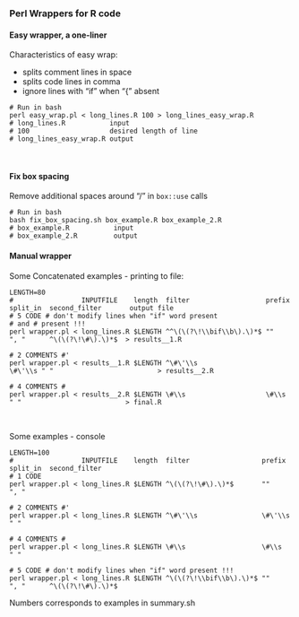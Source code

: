 ### Perl Wrappers for R code

#### Easy wrapper, a one-liner

Characteristics of easy wrap:

-   splits comment lines in space
-   splits code lines in comma
-   ignore lines with “if” when “{” absent

<!-- -->

    # Run in bash
    perl easy_wrap.pl < long_lines.R 100 > long_lines_easy_wrap.R
    # long_lines.R           input
    # 100                    desired length of line
    # long_lines_easy_wrap.R output

<br>

#### Fix box spacing

Remove additional spaces around “/” in `box::use` calls

    # Run in bash
    bash fix_box_spacing.sh box_example.R box_example_2.R
    # box_example.R           input
    # box_example_2.R         output

#### Manual wrapper

Some Concatenated examples - printing to file:

    LENGTH=80
    #                 INPUTFILE    length  filter                   prefix  split_in  second_filter       output file
    # 5 CODE # don't modify lines when "if" word present
    # and # present !!!
    perl wrapper.pl < long_lines.R $LENGTH ^^\(\(?\!\\bif\\b\).\)*$ ""      ", "      ^\(\(?\!\#\).\)*$  > results__1.R

    # 2 COMMENTS #'
    perl wrapper.pl < results__1.R $LENGTH ^\#\'\\s                 \#\'\\s " "                          > results__2.R

    # 4 COMMENTS #
    perl wrapper.pl < results__2.R $LENGTH \#\\s                    \#\\s   " "                          > final.R

<br>

Some examples - console

    LENGTH=100
    #                 INPUTFILE    length  filter                  prefix  split_in  second_filter
    # 1 CODE
    perl wrapper.pl < long_lines.R $LENGTH ^\(\(?\!\#\).\)*$       ""      ", "

    # 2 COMMENTS #'
    perl wrapper.pl < long_lines.R $LENGTH ^\#\'\\s                \#\'\\s " "

    # 4 COMMENTS #
    perl wrapper.pl < long_lines.R $LENGTH \#\\s                   \#\\s   " "

    # 5 CODE # don't modify lines when "if" word present !!!
    perl wrapper.pl < long_lines.R $LENGTH ^\(\(?\!\\bif\\b\).\)*$ ""      ", "      ^\(\(?\!\#\).\)*$

Numbers corresponds to examples in summary.sh
